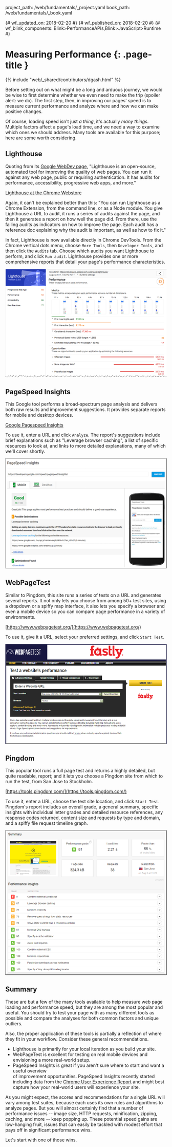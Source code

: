 project_path: /web/fundamentals/_project.yaml
book_path: /web/fundamentals/_book.yaml

{# wf_updated_on: 2018-02-20 #}
{# wf_published_on: 2018-02-20 #}
{# wf_blink_components: Blink>PerformanceAPIs,Blink>JavaScript>Runtime #}

# Measuring Performance {: .page-title }

{% include "web/_shared/contributors/dgash.html" %}

Before setting out on what might be a long and arduous journey, we would be wise to first 
determine whether we even need to make the trip (spoiler alert: we do). The first step, then, 
in improving our pages' speed is to measure current performance and analyze where and how we 
can make positive changes.

Of course, loading speed isn't just *a thing*, it's actually *many things*. Multiple factors 
affect a page's load time, and we need a way to examine which ones we should address. Many 
tools are available for this purpose; here are some worth considering.

## Lighthouse

Quoting from its [Google WebDev page](http://tinyurl.com/y9fxgxhm), 
"Lighthouse is an open-source, automated tool for improving the quality of web pages. You 
can run it against any web page, public or requiring authentication. It has audits for 
performance, accessibility, progressive web apps, and more." 

[Lighthouse at the Chrome Webstore](https://chrome.google.com/webstore/detail/lighthouse/blipmdconlkpinefehnmjammfjpmpbjk)

Again, it can't be explained better than this: "You can run Lighthouse as a Chrome Extension, 
from the command line, or as a Node module. You give Lighthouse a URL to audit, it runs a 
series of audits against the page, and then it generates a report on how well the page did. 
From there, use the failing audits as indicators on how to improve the page. Each audit has 
a reference doc explaining why the audit is important, as well as how to fix it."

In fact, Lighthouse is now available directly in Chrome DevTools. From the Chrome vertical 
dots menu, choose `More Tools`, then `Developer Tools`, and then click the `Audits` tab. 
Choose which audits you want Lighthouse to perform, and click `Run audit`. Lighthouse 
provides one or more comprehensive reports that detail your page's performance characteristics.

![Lighthouse](images/image_200.png)

## PageSpeed Insights

This Google tool performs a broad-spectrum page analysis and delivers both raw results and 
improvement suggestions. It provides separate reports for mobile and desktop devices.

[Google Pagespeed Insights](http://tinyurl.com/m65jex6)

To use it, enter a URL and click `Analyze`. The report's suggestions include brief 
explanations such as "Leverage browser caching", a list of specific resources to look at, 
and links to more detailed explanations, many of which we'll cover shortly. 

![PageSpeed Insights](images/image_201.png)

## WebPageTest

Similar to Pingdom, this site runs a series of tests on a URL and generates several reports. 
It not only lets you choose from among 50+ test sites, using a dropdown or a spiffy map 
interface, it also lets you specify a browser and even a mobile device so you can compare 
page performance in a variety of environments.

[https://www.webpagetest.org/](https://www.webpagetest.org/)

To use it, give it a URL, select your preferred settings, and click `Start Test`.

![WebPageTest](images/image_203.png)

## Pingdom

This popular tool runs a full page test and returns a highly detailed, but quite readable, 
report; and it lets you choose a Pingdom site from which to run the test, from San Jose 
to Stockholm.

[https://tools.pingdom.com/](https://tools.pingdom.com/)

To use it, enter a URL, choose the test site location, and click `Start Test`. Pingdom's 
report includes an overall grade, a general summary, specific insights with individual 
letter grades and detailed resource references, any response codes returned, content size 
and requests by type and domain, and a spiffy file request timeline graph.

![Pingdom](images/image_202.png)

## Summary

These are but a few of the many tools available to help measure web page loading and 
performance speed, but they are among the most popular and useful. You should try to test 
your page with as many different tools as possible and compare the analyses for both common 
factors and unique outliers.

Also, the proper application of these tools is partially a reflection of where they fit in 
your workflow. Consider these general recommendations.

 - Lighthouse is primarily for your local iteration as you build your site.
 - WebPageTest is excellent for testing on real mobile devices and envisioning a more 
 real-world setup.
 - PageSpeed Insights is great if you aren't sure where to start and want a useful overview  
 of improvement opportunities. PageSpeed Insights recently started including data from the 
 [Chrome User Experience Report](web/tools/chrome-user-experience-report/) 
 and might best capture how your real-world users will experience your site.

As you might expect, the scores and recommendations for a single URL will vary among test 
suites, because each uses its own rules and algorithms to analyze pages. But you will 
almost certainly find that a number of performance issues -- image size, HTTP requests, 
minification, zipping, caching, and more -- keep popping up. These potential speed gains 
are low-hanging fruit, issues that can easily be tackled with modest effort that pays off 
in significant performance wins.

Let's start with one of those wins.
